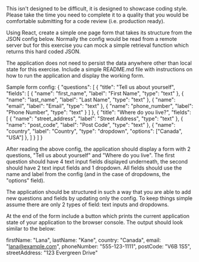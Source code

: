This isn't designed to be difficult, it is designed to showcase coding style. Please take the time you need to complete it to a quality that you would be comfortable submitting for a code review (i.e. production ready).


Using React, create a simple one page form that takes its structure from the JSON config below. Normally the config would be read from a remote server but for this exercise you can mock a simple retrieval function which returns this hard coded JSON.

The application does not need to persist the data anywhere other than local state for this exercise. Include a simple README.md file with instructions on how to run the application and display the working form.

Sample form config:
{
"questions": [
{
"title": "Tell us about yourself",
"fields": [
{ "name": "first_name", "label": "First Name", "type": "text" },
{ "name": "last_name", "label": "Last Name", "type": "text" },
{ "name": "email", "label": "Email", "type": "text" },
{ "name": "phone_number", "label": "Phone Number", "type": "text" }
]
},
{
"title": "Where do you live?",
"fields": [
{ "name": "street_address", "label": "Street Address", "type": "text" },
{ "name": "post_code", "label": "Post Code", "type": "text" },
{ "name": "country", "label": "Country", "type": "dropdown", "options": ["Canada", "USA"] },
]
}
]
}

After reading the above config, the application should display a form with 2 questions, "Tell us about yourself" and "Where do you live". The first question should have 4 text input fields displayed underneath, the second should have 2 text input fields and 1 dropdown. All fields should use the name and label from the config (and in the case of dropdowns, the "options" field).

The application should be structured in such a way that you are able to add new questions and fields by updating only the config. To keep things simple assume there are only 2 types of field: text inputs and dropdowns.

At the end of the form include a button which prints the current application state of your application to the browser console. The output should look similar to the below:

firstName: "Lana",
lastName: "Kane",
country: "Canada",
email: "lana@example.com",
phoneNumber: "555-123-1111",
postCode: "V6B 1S5",
streetAddress: "123 Evergreen Drive"
